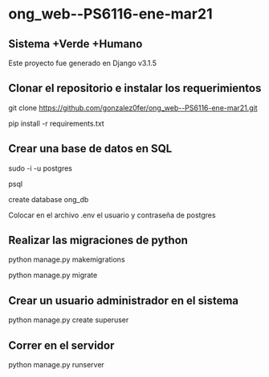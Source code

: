 # ong_web--PS6116-ene-mar21

## Sistema +Verde +Humano
Este proyecto fue generado en Django v3.1.5

## Clonar el repositorio e instalar los requerimientos
git clone https://github.com/gonzalez0fer/ong_web--PS6116-ene-mar21.git

pip install -r requirements.txt

## Crear una base de datos en SQL
sudo -i -u postgres

psql

create database ong_db

Colocar en el archivo .env el usuario y contraseña de postgres

## Realizar las migraciones de python
python manage.py makemigrations

python manage.py migrate 

## Crear un usuario administrador en el sistema
python manage.py create superuser

## Correr en el servidor 
python manage.py runserver

